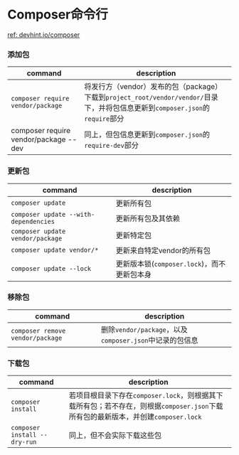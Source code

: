 # Composer命令行
[ref: devhint.io/composer](https://devhints.io/composer)  

### 添加包  

| command | description |
| ------- | ----------- |
| `composer require vendor/package` | 将发行方（vendor）发布的包（package）下载到`project_root/vendor/vendor/`目录下，并将包信息更新到`composer.json`的`require`部分 |
| composer require vendor/package --dev | 同上，但包信息更新到`composer.json`的`require-dev`部分 | 

### 更新包  

| command | description |
| ------- | ----------- |
| `composer update` | 更新所有包 |
| `composer update --with-dependencies` | 更新所有包及其依赖 |
| `composer update vendor/package` | 更新特定包 |
| `composer update vendor/*` | 更新来自特定vendor的所有包 |
| `composer update --lock` | 更新版本锁(`composer.lock`)，而不更新包本身 |

### 移除包  

| command | description |
| ------- | ----------- |
| `composer remove vendor/package` | 删除`vendor/package`，以及`composer.json`中记录的包信息 |

### 下载包  

| command | description |
| ------- | ----------- |
| `composer install` | 若项目根目录下存在`composer.lock`，则根据其下载所有包；若不存在，则根据`composer.json`下载所有包的最新版本，并创建`composer.lock` |
| `composer install --dry-run` | 同上，但不会实际下载这些包 |


